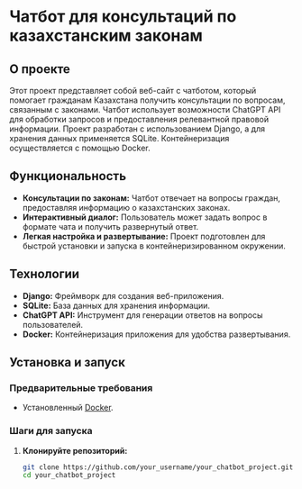 # Чатбот для консультаций по казахстанским законам

## О проекте

Этот проект представляет собой веб-сайт с чатботом, который помогает гражданам Казахстана получить консультации по вопросам, связанным с законами. Чатбот использует возможности ChatGPT API для обработки запросов и предоставления релевантной правовой информации. Проект разработан с использованием Django, а для хранения данных применяется SQLite. Контейнеризация осуществляется с помощью Docker.

## Функциональность

- **Консультации по законам:** Чатбот отвечает на вопросы граждан, предоставляя информацию о казахстанских законах.
- **Интерактивный диалог:** Пользователь может задать вопрос в формате чата и получить развернутый ответ.
- **Легкая настройка и развертывание:** Проект подготовлен для быстрой установки и запуска в контейнеризированном окружении.

## Технологии

- **Django:** Фреймворк для создания веб-приложения.
- **SQLite:** База данных для хранения информации.
- **ChatGPT API:** Инструмент для генерации ответов на вопросы пользователей.
- **Docker:** Контейнеризация приложения для удобства развертывания.
  
## Установка и запуск

### Предварительные требования

- Установленный [Docker](https://www.docker.com/get-started).

### Шаги для запуска

1. **Клонируйте репозиторий:**

   ```bash
   git clone https://github.com/your_username/your_chatbot_project.git
   cd your_chatbot_project
